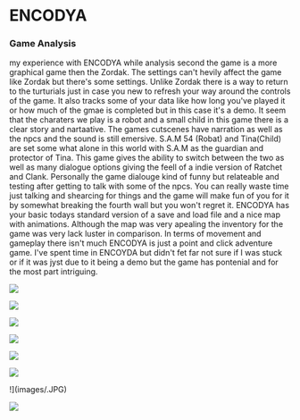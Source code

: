 
# ENCODYA

### Game Analysis
my experience with ENCODYA while analysis second the game is a more graphical game then the Zordak. The settings can't hevily affect the game like Zordak but there's some settings. Unlike Zordak there is a way to return to the turturials just in case you new to refresh your way around the controls of the game. It also tracks some of your data like how long you've played it or how much of the gmae is completed but in this case it's a demo. It seem that the charaters we play is a robot and a small child in this game there is a clear story and nartaative. The games cutscenes have narration as well as the npcs and the sound is still emersive. S.A.M 54 (Robat) and Tina(Child) are set some what alone in this world with S.A.M as the guardian and protector of Tina. This game gives the ability to switch between the two as well as many dialogue options giving the feell of a indie version of Ratchet and Clank. Personally the game dialouge kind of funny but relateable and testing after getting to talk with some of the npcs. You can really waste time just talking and shearcing for things and the game will make fun of you for it by somewhat breaking the fourth wall but you won't regret it. ENCODYA has your basic todays standard version of a save and load file and a nice map with animations. Although the map was very apealing the inventory for the game was very lack luster in comparison. In terms of movement and gameplay there isn't much ENCODYA is just a point and click adventure game. I've spent time in ENCOYDA but didn't fet far not sure if I was stuck or if it was jyst due to it being a demo but the game has pontenial and for the most part intriguing.

![](images/.JPG)

![](images/.JPG)

![](images.JPG)

![](images/.JPG)

![](images/.JPG)

![](images/.JPG)

!](images/.JPG)

![](images/.JPG)

[](images/.JPG)

[](images/.JPG)

[](images/.JPG)

[](images/.JPG)

[](images/.JPG)
